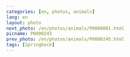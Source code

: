 ```yaml
---
categories: [en, photos, animals]
lang: en
layout: photo
next_photo: /en/photos/animals/P0000001.html
picname: P0000243
prev_photo: /en/photos/animals/P0000245.html
tags: [Springbock]
---
```

